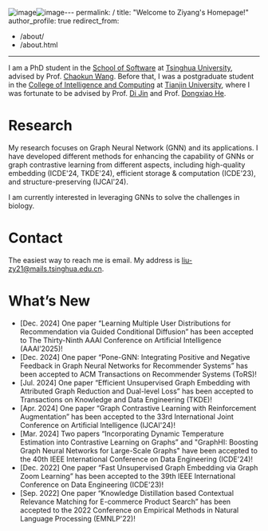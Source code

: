 ![image](https://github.com/user-attachments/assets/44f3f2cd-8521-4fcf-807f-0b35772bf771)![image](https://github.com/user-attachments/assets/29da9d9f-626b-47c8-9ba8-5a7f6abc8a86)---
permalink: /
title: "Welcome to Ziyang's Homepage!"
author_profile: true
redirect_from: 
  - /about/
  - /about.html
---

I am a PhD student in the [School of Software](https://www.thss.tsinghua.edu.cn/) at [Tsinghua University](https://www.tsinghua.edu.cn/), advised by Prof. [Chaokun Wang](https://wangchaokun.github.io/index.html). Before that, I was a postgraduate student in the [College of Intelligence and Computing](https://cic.tju.edu.cn/) at [Tianjin University](https://www.tju.edu.cn/), where I was fortunate to be advised by Prof. [Di Jin](https://cic.tju.edu.cn/faculty/jindi/index.htm) and Prof. [Dongxiao He](https://cic.tju.edu.cn/faculty/hedongxiao/index.htm).

Research
======
My research focuses on Graph Neural Network (GNN) and its applications. I have developed different methods for enhancing the capability of GNNs or graph contrastive learning from different aspects, including high-quality embedding (ICDE'24, TKDE'24), efficient storage & computation (ICDE'23), and structure-preserving (IJCAI'24).

I am currently interested in leveraging GNNs to solve the challenges in biology.

Contact
======
The easiest way to reach me is email. My address is liu-zy21@mails.tsinghua.edu.cn.

What’s New
======
* [Dec. 2024] One paper “Learning Multiple User Distributions for Recommendation via Guided Conditional Diffusion” has been accepted to The Thirty-Ninth AAAI Conference on Artificial Intelligence (AAAI’2025)!
* [Dec. 2024] One paper “Pone-GNN: Integrating Positive and Negative Feedback in Graph Neural Networks for Recommender Systems” has been accepted to ACM Transactions on Recommender Systems (ToRS)!
* [Jul. 2024] One paper “Efficient Unsupervised Graph Embedding with Attributed Graph Reduction and Dual-level Loss” has been accepted to Transactions on Knowledge and Data Engineering (TKDE)!
* [Apr. 2024] One paper “Graph Contrastive Learning with Reinforcement Augmentation” has been accepted to the 33rd International Joint Conference on Artificial Intelligence (IJCAI'24)!
* [Mar. 2024] Two papers “Incorporating Dynamic Temperature Estimation into Contrastive Learning on Graphs” and "GraphHI: Boosting Graph Neural Networks for Large-Scale Graphs" have been accepted to the 40th IEEE International Conference on Data Engineering (ICDE'24)!
* [Dec. 2022] One paper “Fast Unsupervised Graph Embedding via Graph Zoom Learning” has been accepted to the 39th IEEE International Conference on Data Engineering (ICDE'23)!
* [Sep. 2022] One paper “Knowledge Distillation based Contextual Relevance Matching for E-commerce Product Search” has been accepted to the 2022 Conference on Empirical Methods in Natural Language Processing (EMNLP'22)!

